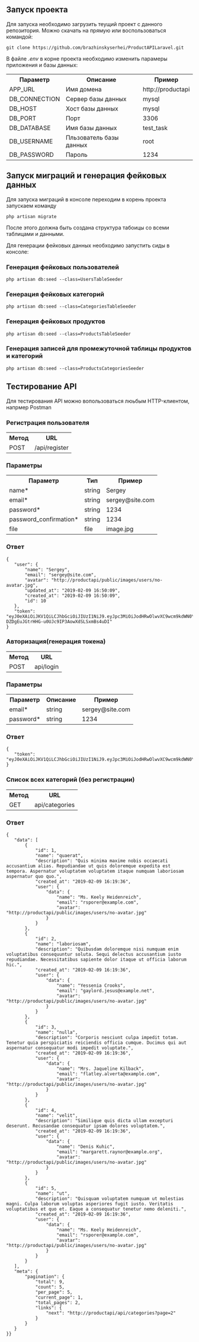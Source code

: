 ## Запуск проекта
Для запуска необходимо загрузить теущий проект с данного репозитория. Можно скачать на прямую или воспользоваться командой:
```
git clone https://github.com/brazhinskyserhei/ProductAPILaravel.git
```
В файле *.env* в корне проекта необходимо изменить парамеры приложения и базы данных:
<table>
<tr>
    <th>Параметр</th>
    <th>Описание</th>
    <th>Пример</th>
</tr>
<tr>
    <td>APP_URL</td>
    <td>Имя домена</td>
    <td>http://productapi</td>
</tr>
<tr>
    <td>DB_CONNECTION</td>
    <td>Сервер базы данных</td>
    <td>mysql</td>
</tr>
 <tr>
    <td>DB_HOST</td>
    <td>Хост базы данных</td>
    <td>mysql</td>
</tr>
 <tr>
    <td>DB_PORT</td>
    <td>Порт</td>
    <td>3306</td>
</tr> 
 <tr>
    <td>DB_DATABASE</td>
    <td>Имя базы данных</td>
    <td>test_task</td>
</tr>
 <tr>
    <td>DB_USERNAME</td>
    <td>Пльзователь базы данных</td>
    <td>root</td>
</tr>
 <tr>
    <td>DB_PASSWORD</td>
    <td>Пароль</td>
    <td>1234</td>
</tr>
</table> 

## Запуск миграций и генерация фейковых данных
Для запуска миграций в консоле переходим в корень  проекта запускаем команду
```
php artisan migrate
```
<p>После этого должна быть создана структура табоицы со всеми таблицами и данными.</p>
<p>Для генерации фейковых данных необходимо запустить сиды в консоле:</p>

### Генерация фейковых пользователей
```
php artisan db:seed --class=UsersTableSeeder
```
### Генерация фейковых категорий
```
php artisan db:seed --class=CategoriesTableSeeder
```
### Генерация фейковых продуктов
```
php artisan db:seed --class=ProductsTableSeeder
```
### Генерация записей для промежуточной таблицы продуктов и категорий
```
php artisan db:seed --class=ProductsCategoriesSeeder
```
## Тестирование API

Для тестирования API можно вопользоваться люьбым HTTP-клиентом, напрмер Postman

### Регистрация пользователя
<table>
<tr>
    <th>Метод</th>
    <th>URL</th>
</tr>
<tr>
    <td>POST</td>
    <td>/api/register</td>
</tr>
</table> 

### Параметры

<table>
    <tr>
        <th>Параметр</th>
        <th>Тип</th>
        <th>Пример</th>
    </tr>
    <tr>
        <td>name*</td>
        <td>string</td>
        <td>Sergey</td>
    </tr>
    <tr>
        <td>email*</td>
        <td>string</td>
        <td>sergey@site.com</td>
    </tr>
     <tr>
        <td>password*</td>
        <td>string</td>
        <td>1234</td>
    </tr>
    <tr>
        <td>password_confirmation*</td>
        <td>string</td>
        <td>1234</td>
    </tr>
     <tr>
        <td>file</td>
        <td>file</td>
        <td>image.jpg</td>
    </tr>    
</table>

### Ответ

 ```
{
    "user": {
        "name": "Sergey",
        "email": "sergey@site.com",
        "avatar": "http://productapi/public/images/users/no-avatar.jpg",
        "updated_at": "2019-02-09 16:50:09",
        "created_at": "2019-02-09 16:50:09",
        "id": 10
    },
    "token": "eyJ0eXAiOiJKV1QiLCJhbGciOiJIUzI1NiJ9.eyJpc3MiOiJodHRwOlwvXC9wcm9kdWN0YXBpXC9hcGlcL3JlZ2lzdGVyIiwiaWF0IjoxNTQ5NzMxMDA5LCJleHAiOjE1NDk3MzQ2MDksIm5iZiI6MTU0OTczMTAwOSwianRpIjoiWHlYR1p1Y28wNGplanNzUyIsInN1YiI6MTAsInBydiI6Ijg3ZTBhZjFlZjlmZDE1ODEyZmRlYzk3MTUzYTE0ZTBiMDQ3NTQ2YWEifQ.uA4-DZDgEuJGtrHHG-u0UJc9IP3AowXdSLSxmBs4uDI"
}
```


### Авторизация(генерация токена)

<table>
<tr>
    <th>Метод</th>
    <th>URL</th>
</tr>
<tr>
    <td>POST</td>
    <td>api/login</td>
</tr>
</table> 

### Параметры

<table>
    <th>Параметр</th>
    <th>Описание</th>
    <th>Пример</th>
    <tr>
        <td>email*</td>
        <td>string</td>
        <td>sergey@site.com</td>
    </tr>
     <tr>
        <td>password*</td>
        <td>string</td>
        <td>1234</td>
    </tr>   
</table>

### Ответ

 ```
{
    "token": "eyJ0eXAiOiJKV1QiLCJhbGciOiJIUzI1NiJ9.eyJpc3MiOiJodHRwOlwvXC9wcm9kdWN0YXBpXC9hcGlcL2xvZ2luIiwiaWF0IjoxNTQ5NzI2MjU4LCJleHAiOjE1NDk3Mjk4NTgsIm5iZiI6MTU0OTcyNjI1OCwianRpIjoiakx2TkZXVzlNZFl2TWplRyIsInN1YiI6OCwicHJ2IjoiODdlMGFmMWVmOWZkMTU4MTJmZGVjOTcxNTNhMTRlMGIwNDc1NDZhYSJ9.WxMV9ZQZRFVly4ARa9RGkg48634FJr22Ji02tgwivLs"
}
```

### Список всех категорий (без регистрации)

<table>
<tr>
    <th>Метод</th>
    <th>URL</th>
</tr>
<tr>
    <td>GET</td>
    <td>api/categories</td>
</tr>
</table> 

### Ответ

 ```
{
    "data": [
        {
            "id": 1,
            "name": "quaerat",
            "description": "Quis minima maxime nobis occaecati accusantium alias. Repudiandae ut quis doloremque expedita est tempora. Aspernatur voluptatem voluptatem itaque numquam laboriosam aspernatur quo quo.",
            "created_at": "2019-02-09 16:19:36",
            "user": {
                "data": {
                    "name": "Ms. Keely Heidenreich",
                    "email": "rsporer@example.com",
                    "avatar": "http://productapi/public/images/users/no-avatar.jpg"
                }
            }
        },
        {
            "id": 2,
            "name": "laboriosam",
            "description": "Quibusdam doloremque nisi numquam enim voluptatibus consequuntur soluta. Sequi delectus accusantium iusto repudiandae. Necessitatibus sapiente dolor itaque ut officia laborum hic.",
            "created_at": "2019-02-09 16:19:36",
            "user": {
                "data": {
                    "name": "Yessenia Crooks",
                    "email": "gaylord.jesus@example.net",
                    "avatar": "http://productapi/public/images/users/no-avatar.jpg"
                }
            }
        },
        {
            "id": 3,
            "name": "nulla",
            "description": "Corporis nesciunt culpa impedit totam. Tenetur quia perspiciatis reiciendis officia cumque. Ducimus qui aut aspernatur consequatur modi impedit voluptate.",
            "created_at": "2019-02-09 16:19:36",
            "user": {
                "data": {
                    "name": "Mrs. Jaqueline Kilback",
                    "email": "flatley.alverta@example.com",
                    "avatar": "http://productapi/public/images/users/no-avatar.jpg"
                }
            }
        },
        {
            "id": 4,
            "name": "velit",
            "description": "Similique quis dicta ullam excepturi deserunt. Recusandae consequatur ipsam dolores voluptatem.",
            "created_at": "2019-02-09 16:19:36",
            "user": {
                "data": {
                    "name": "Denis Kuhic",
                    "email": "margarett.raynor@example.org",
                    "avatar": "http://productapi/public/images/users/no-avatar.jpg"
                }
            }
        },
        {
            "id": 5,
            "name": "ut",
            "description": "Quisquam voluptatem numquam ut molestias magni. Culpa laborum voluptas asperiores fugit iusto. Veritatis voluptatibus et quo et. Eaque a consequatur tenetur nemo deleniti.",
            "created_at": "2019-02-09 16:19:36",
            "user": {
                "data": {
                    "name": "Ms. Keely Heidenreich",
                    "email": "rsporer@example.com",
                    "avatar": "http://productapi/public/images/users/no-avatar.jpg"
                }
            }
        }
    ],
    "meta": {
        "pagination": {
            "total": 9,
            "count": 5,
            "per_page": 5,
            "current_page": 1,
            "total_pages": 2,
            "links": {
                "next": "http://productapi/api/categories?page=2"
            }
        }
    }
}}
```

